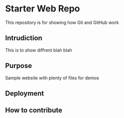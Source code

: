 # Starter Web Repo

This repository is for showing how Git and GitHub work

## Intrudiction

This is to show diffrent blah blah

## Purpose

Sample website with plenty of files for demos

## Deployment

## How to contribute